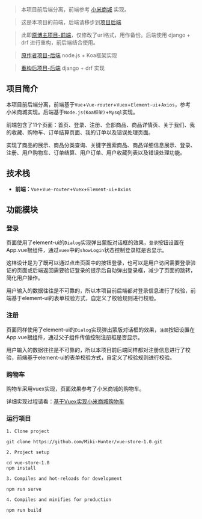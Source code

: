 > 本项目前后端分离，前端参考 [小米商城](www.mi.com) 实现。

> 这是本项目的前端，后端请移步到[项目后端](https://github.com/Miki-Hunter/-store-server-django)

> 此即[原博主项目-前端](https://github.com/hai-27/vue-store)，仅修改了url格式，用作备份。后端使用 django + drf 进行重构，前后端结合使用。

> [原作者项目-后端](https://github.com/hai-27/store-server) node.js + Koa框架实现

> [重构后项目-后端](https://github.com/Miki-Hunter/-store-server-django) django + drf 实现

## 项目简介

本项目前后端分离，前端基于`Vue`+`Vue-router`+`Vuex`+`Element-ui`+`Axios`，参考小米商城实现。后端基于`Node.js(Koa框架)`+`Mysql`实现。

前端包含了11个页面：首页、登录、注册、全部商品、商品详情页、关于我们、我的收藏、购物车、订单结算页面、我的订单以及错误处理页面。

实现了商品的展示、商品分类查询、关键字搜索商品、商品详细信息展示、登录、注册、用户购物车、订单结算、用户订单、用户收藏列表以及错误处理功能。

## 技术栈

- **前端：**`Vue`+`Vue-router`+`Vuex`+`Element-ui`+`Axios`

## 功能模块

### 登录

页面使用了element-ui的`Dialog`实现弹出蒙版对话框的效果，`登录`按钮设置在App.vue根组件，通过`vuex`中的`showLogin`状态控制登录框是否显示。

这样设计是为了既可以通过点击页面中的按钮登录，也可以是用户访问需要登录验证的页面或后端返回需要验证登录的提示后自动弹出登录框，减少了页面的跳转，简化用户操作。

用户输入的数据往往是不可靠的，所以本项目前后端都对登录信息进行了校验，前端基于element-ui的表单校验方式，自定义了校验规则进行校验。

### 注册

页面同样使用了element-ui的`Dialog`实现弹出蒙版对话框的效果，`注册`按钮设置在App.vue根组件，通过父子组件传值控制注册框是否显示。

用户输入的数据往往是不可靠的，所以本项目前后端同样都对注册信息进行了校验，前端基于element-ui的表单校验方式，自定义了校验规则进行校验。

### 购物车
购物车采用vuex实现，页面效果参考了小米商城的购物车。

详细实现过程请看：[基于Vuex实现小米商城购物车](https://juejin.im/post/5e660ef9518825490276748a)

### 运行项目
```
1. Clone project

git clone https://github.com/Miki-Hunter/vue-store-1.0.git

2. Project setup

cd vue-store-1.0
npm install

3. Compiles and hot-reloads for development

npm run serve

4. Compiles and minifies for production

npm run build
```
